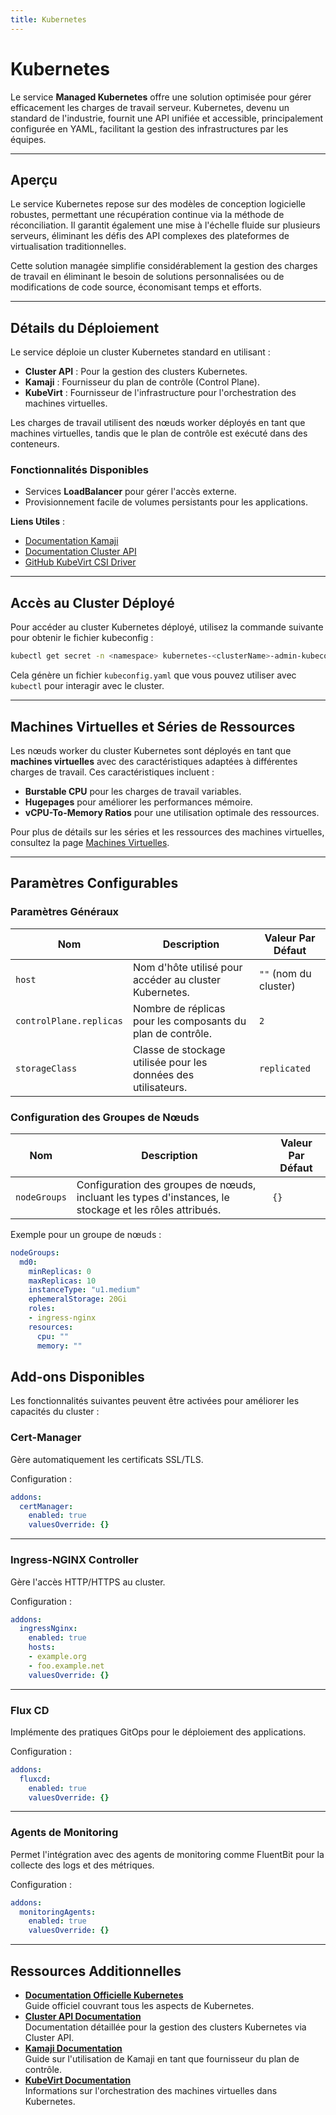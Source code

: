 ```yaml
---
title: Kubernetes
---
```


# Kubernetes

Le service **Managed Kubernetes** offre une solution optimisée pour gérer efficacement les charges de travail serveur. Kubernetes, devenu un standard de l'industrie, fournit une API unifiée et accessible, principalement configurée en YAML, facilitant la gestion des infrastructures par les équipes.

---

## Aperçu

Le service Kubernetes repose sur des modèles de conception logicielle robustes, permettant une récupération continue via la méthode de réconciliation. Il garantit également une mise à l'échelle fluide sur plusieurs serveurs, éliminant les défis des API complexes des plateformes de virtualisation traditionnelles.

Cette solution managée simplifie considérablement la gestion des charges de travail en éliminant le besoin de solutions personnalisées ou de modifications de code source, économisant temps et efforts.

---

## Détails du Déploiement

Le service déploie un cluster Kubernetes standard en utilisant :

- **Cluster API** : Pour la gestion des clusters Kubernetes.
- **Kamaji** : Fournisseur du plan de contrôle (Control Plane).
- **KubeVirt** : Fournisseur de l'infrastructure pour l'orchestration des machines virtuelles.

Les charges de travail utilisent des nœuds worker déployés en tant que machines virtuelles, tandis que le plan de contrôle est exécuté dans des conteneurs.

### Fonctionnalités Disponibles

- Services **LoadBalancer** pour gérer l'accès externe.
- Provisionnement facile de volumes persistants pour les applications.

**Liens Utiles** :

- [Documentation Kamaji](https://github.com/clastix/kamaji)
- [Documentation Cluster API](https://cluster-api.sigs.k8s.io/)
- [GitHub KubeVirt CSI Driver](https://github.com/kubevirt/csi-driver)

---

## Accès au Cluster Déployé

Pour accéder au cluster Kubernetes déployé, utilisez la commande suivante pour obtenir le fichier kubeconfig :

```bash
kubectl get secret -n <namespace> kubernetes-<clusterName>-admin-kubeconfig -o go-template='{{ printf "%s\n" (index .data "super-admin.conf" | base64decode) }}' > kubeconfig.yaml
```

Cela génère un fichier `kubeconfig.yaml` que vous pouvez utiliser avec `kubectl` pour interagir avec le cluster.

---

## Machines Virtuelles et Séries de Ressources

Les nœuds worker du cluster Kubernetes sont déployés en tant que **machines virtuelles** avec des caractéristiques adaptées à différentes charges de travail. Ces caractéristiques incluent :

- **Burstable CPU** pour les charges de travail variables.
- **Hugepages** pour améliorer les performances mémoire.
- **vCPU-To-Memory Ratios** pour une utilisation optimale des ressources.

Pour plus de détails sur les séries et les ressources des machines virtuelles, consultez la page [Machines Virtuelles](virtualmachines.md).

---

## Paramètres Configurables

### **Paramètres Généraux**

| **Nom**                    | **Description**                                                                 | **Valeur Par Défaut**    |
|-----------------------------|---------------------------------------------------------------------------------|---------------------------|
| `host`                     | Nom d'hôte utilisé pour accéder au cluster Kubernetes.                          | `""` (nom du cluster)     |
| `controlPlane.replicas`    | Nombre de réplicas pour les composants du plan de contrôle.                     | `2`                      |
| `storageClass`             | Classe de stockage utilisée pour les données des utilisateurs.                  | `replicated`             |

### **Configuration des Groupes de Nœuds**

| **Nom**           | **Description**                                                                                     | **Valeur Par Défaut** |
|--------------------|-----------------------------------------------------------------------------------------------------|------------------------|
| `nodeGroups`       | Configuration des groupes de nœuds, incluant les types d'instances, le stockage et les rôles attribués. | `{}`                  |

Exemple pour un groupe de nœuds :

```yaml
nodeGroups:
  md0:
    minReplicas: 0
    maxReplicas: 10
    instanceType: "u1.medium"
    ephemeralStorage: 20Gi
    roles:
    - ingress-nginx
    resources:
      cpu: ""
      memory: ""
```

## Add-ons Disponibles

Les fonctionnalités suivantes peuvent être activées pour améliorer les capacités du cluster :

### Cert-Manager

Gère automatiquement les certificats SSL/TLS.

Configuration :

```yaml
addons:
  certManager:
    enabled: true
    valuesOverride: {}
```

---

### Ingress-NGINX Controller

Gère l'accès HTTP/HTTPS au cluster.

Configuration :

```yaml
addons:
  ingressNginx:
    enabled: true
    hosts:
    - example.org
    - foo.example.net
    valuesOverride: {}
```

---

### Flux CD

Implémente des pratiques GitOps pour le déploiement des applications.

Configuration :

```yaml
addons:
  fluxcd:
    enabled: true
    valuesOverride: {}
```

---

### Agents de Monitoring

Permet l'intégration avec des agents de monitoring comme FluentBit pour la collecte des logs et des métriques.

Configuration :

```yaml
addons:
  monitoringAgents:
    enabled: true
    valuesOverride: {}
```

---

## Ressources Additionnelles

- **[Documentation Officielle Kubernetes](https://kubernetes.io/docs/)**  
  Guide officiel couvrant tous les aspects de Kubernetes.
- **[Cluster API Documentation](https://cluster-api.sigs.k8s.io/)**  
  Documentation détaillée pour la gestion des clusters Kubernetes via Cluster API.
- **[Kamaji Documentation](https://github.com/clastix/kamaji)**  
  Guide sur l'utilisation de Kamaji en tant que fournisseur du plan de contrôle.
- **[KubeVirt Documentation](https://kubevirt.io/)**  
  Informations sur l'orchestration des machines virtuelles dans Kubernetes.
  